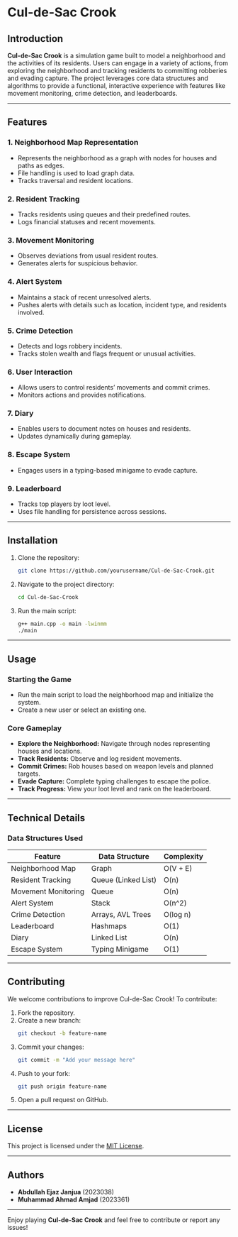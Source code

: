 # Cul-de-Sac Crook

## Introduction

**Cul-de-Sac Crook** is a simulation game built to model a neighborhood and the activities of its residents. Users can engage in a variety of actions, from exploring the neighborhood and tracking residents to committing robberies and evading capture. The project leverages core data structures and algorithms to provide a functional, interactive experience with features like movement monitoring, crime detection, and leaderboards.

---

## Features

### 1. **Neighborhood Map Representation**

- Represents the neighborhood as a graph with nodes for houses and paths as edges.
- File handling is used to load graph data.
- Tracks traversal and resident locations.

### 2. **Resident Tracking**

- Tracks residents using queues and their predefined routes.
- Logs financial statuses and recent movements.

### 3. **Movement Monitoring**

- Observes deviations from usual resident routes.
- Generates alerts for suspicious behavior.

### 4. **Alert System**

- Maintains a stack of recent unresolved alerts.
- Pushes alerts with details such as location, incident type, and residents involved.

### 5. **Crime Detection**

- Detects and logs robbery incidents.
- Tracks stolen wealth and flags frequent or unusual activities.

### 6. **User Interaction**

- Allows users to control residents’ movements and commit crimes.
- Monitors actions and provides notifications.

### 7. **Diary**

- Enables users to document notes on houses and residents.
- Updates dynamically during gameplay.

### 8. **Escape System**

- Engages users in a typing-based minigame to evade capture.

### 9. **Leaderboard**

- Tracks top players by loot level.
- Uses file handling for persistence across sessions.

---

## Installation

1. Clone the repository:
   ```bash
   git clone https://github.com/yourusername/Cul-de-Sac-Crook.git
   ```
2. Navigate to the project directory:
   ```bash
   cd Cul-de-Sac-Crook
   ```
3. Run the main script:
   ```bash
   g++ main.cpp -o main -lwinmm
   ./main
   ```

---

## Usage

### Starting the Game

- Run the main script to load the neighborhood map and initialize the system.
- Create a new user or select an existing one.

### Core Gameplay

- **Explore the Neighborhood:** Navigate through nodes representing houses and locations.
- **Track Residents:** Observe and log resident movements.
- **Commit Crimes:** Rob houses based on weapon levels and planned targets.
- **Evade Capture:** Complete typing challenges to escape the police.
- **Track Progress:** View your loot level and rank on the leaderboard.

---

## Technical Details

### **Data Structures Used**

| Feature             | Data Structure      | Complexity |
| ------------------- | ------------------- | ---------- |
| Neighborhood Map    | Graph               | O(V + E)   |
| Resident Tracking   | Queue (Linked List) | O(n)       |
| Movement Monitoring | Queue               | O(n)       |
| Alert System        | Stack               | O(n^2)     |
| Crime Detection     | Arrays, AVL Trees   | O(log n)   |
| Leaderboard         | Hashmaps            | O(1)       |
| Diary               | Linked List         | O(n)       |
| Escape System       | Typing Minigame     | O(1)       |

---

## Contributing

We welcome contributions to improve Cul-de-Sac Crook! To contribute:

1. Fork the repository.
2. Create a new branch:
   ```bash
   git checkout -b feature-name
   ```
3. Commit your changes:
   ```bash
   git commit -m "Add your message here"
   ```
4. Push to your fork:
   ```bash
   git push origin feature-name
   ```
5. Open a pull request on GitHub.

---

## License

This project is licensed under the [MIT License](LICENSE).

---

## Authors

- **Abdullah Ejaz Janjua** (2023038)
- **Muhammad Ahmad Amjad** (2023361)

---

Enjoy playing **Cul-de-Sac Crook** and feel free to contribute or report any issues!

